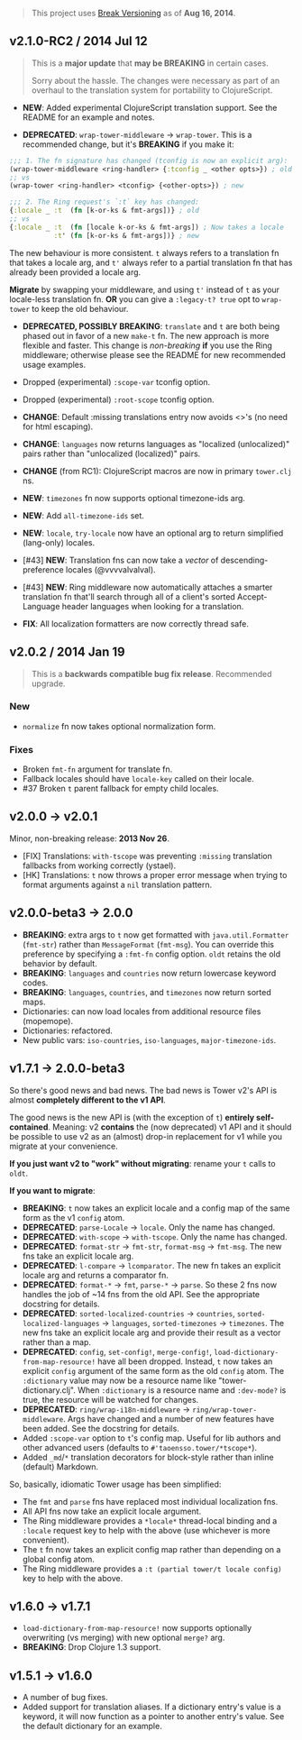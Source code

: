> This project uses [Break Versioning](https://github.com/ptaoussanis/encore/blob/master/BREAK-VERSIONING.md) as of **Aug 16, 2014**.

## v2.1.0-RC2 / 2014 Jul 12

> This is a **major update** that **may be BREAKING** in certain cases.
>
> Sorry about the hassle. The changes were necessary as part of an overhaul to the translation system for portability to ClojureScript.

 * **NEW**: Added experimental ClojureScript translation support. See the README for an example and notes.

 * **DEPRECATED**: `wrap-tower-middleware` -> `wrap-tower`. This is a recommended change, but it's **BREAKING** if you make it:

  ```clojure
  ;;; 1. The fn signature has changed (tconfig is now an explicit arg):
  (wrap-tower-middleware <ring-handler> {:tconfig _ <other opts>}) ; old
  ;; vs
  (wrap-tower <ring-handler> <tconfig> {<other-opts>}) ; new

  ;;; 2. The Ring request's `:t` key has changed:
  {:locale _ :t  (fn [k-or-ks & fmt-args])} ; old
  ;; vs
  {:locale _ :t  (fn [locale k-or-ks & fmt-args]) ; Now takes a locale
             :t' (fn [k-or-ks & fmt-args])} ; new
  ```

 The new behaviour is more consistent. `t` always refers to a translation fn that takes a locale arg, and `t'` always refer to a partial translation fn that has already been provided a locale arg.

 **Migrate** by swapping your middleware, and using `t'` instead of `t` as your locale-less translation fn. **OR** you can give a `:legacy-t? true` opt to `wrap-tower` to keep the old behaviour.

 * **DEPRECATED, POSSIBLY BREAKING**: `translate` and `t` are both being phased out in favor of a new `make-t` fn. The new approach is more flexible and faster. This change is _non-breaking_ **if** you use the Ring middleware; otherwise please see the README for new recommended usage examples.
 * Dropped (experimental) `:scope-var` tconfig option.
 * Dropped (experimental) `:root-scope` tconfig option.

 * **CHANGE**: Default :missing translations entry now avoids <>'s (no need for html escaping).
 * **CHANGE**: `languages` now returns languages as "localized (unlocalized)" pairs rather than "unlocalized (localized)" pairs.
 * **CHANGE** (from RC1): ClojureScript macros are now in primary `tower.clj` ns.
 * **NEW**: `timezones` fn now supports optional timezone-ids arg.
 * **NEW**: Add `all-timezone-ids` set.
 * **NEW**: `locale`, `try-locale` now have an optional arg to return simplified (lang-only) locales.
 * [#43] **NEW**: Translation fns can now take a _vector_ of descending-preference locales (@vvvvalvalval).
 * [#43] **NEW**: Ring middleware now automatically attaches a smarter translation fn that'll search through all of a client's sorted Accept-Language header languages when looking for a translation.
 * **FIX**: All localization formatters are now correctly thread safe.


## v2.0.2 / 2014 Jan 19

> This is a **backwards compatible bug fix release**. Recommended upgrade.

### New

 * `normalize` fn now takes optional normalization form.

### Fixes

 * Broken `fmt-fn` argument for translate fn.
 * Fallback locales should have `locale-key` called on their locale.
 * #37 Broken `t` parent fallback for empty child locales.


## v2.0.0 → v2.0.1

  Minor, non-breaking release: **2013 Nov 26**.

  * [FIX] Translations: `with-tscope` was preventing `:missing` translation fallbacks from working correctly (ystael).
  * [HK] Translations: `t` now throws a proper error message when trying to format arguments against a `nil` translation pattern.


## v2.0.0-beta3 → 2.0.0

  * **BREAKING**: extra args to `t` now get formatted with `java.util.Formatter` (`fmt-str`) rather than `MessageFormat` (`fmt-msg`). You can override this preference by specifying a `:fmt-fn` config option. `oldt` retains the old behavior by default.
  * **BREAKING**: `languages` and `countries` now return lowercase keyword codes.
  * **BREAKING**: `languages`, `countries`, and `timezones` now return sorted maps.
  * Dictionaries: can now load locales from additional resource files (mopemope).
  * Dictionaries: refactored.
  * New public vars: `iso-countries`, `iso-languages`, `major-timezone-ids`.


## v1.7.1 → 2.0.0-beta3

So there's good news and bad news. The bad news is Tower v2's API is almost **completely different to the v1 API**.

The good news is the new API is (with the exception of `t`) **entirely self-contained**. Meaning: v2 **contains** the (now deprecated) v1 API and it should be possible to use v2 as an (almost) drop-in replacement for v1 while you migrate at your convenience.

**If you just want v2 to "work" without migrating**: rename your `t` calls to `oldt`.

**If you want to migrate**:

  * **BREAKING**: `t` now takes an explicit locale and a config map of the same form as the v1 `config` atom.
  * **DEPRECATED**: `parse-Locale` -> `locale`. Only the name has changed.
  * **DEPRECATED**: `with-scope` -> `with-tscope`. Only the name has changed.
  * **DEPRECATED**: `format-str` -> `fmt-str`, `format-msg` -> `fmt-msg`. The new fns take an explicit locale arg.
  * **DEPRECATED**: `l-compare` -> `lcomparator`. The new fn takes an explicit locale arg and returns a comparator fn.
  * **DEPRECATED**: `format-*` -> `fmt`, `parse-*` -> `parse`. So these 2 fns now handles the job of ~14 fns from the old API. See the appropriate docstring for details.
  * **DEPRECATED**: `sorted-localized-countries` -> `countries`, `sorted-localized-languages` -> `languages`, `sorted-timezones` -> `timezones`. The new fns take an explicit locale arg and provide their result as a vector rather than a map.
  * **DEPRECATED**: `config`, `set-config!`, `merge-config!`, `load-dictionary-from-map-resource!` have all been dropped. Instead, `t` now takes an explicit `config` argument of the same form as the old `config` atom. The `:dictionary` value may now be a resource name like "tower-dictionary.clj". When `:dictionary` is a resource name and `:dev-mode?` is true, the resource will be watched for changes.
  * **DEPRECATED**: `ring/wrap-i18n-middleware` -> `ring/wrap-tower-middleware`. Args have changed and a number of new features have been added. See the docstring for details.
  * Added `:scope-var` option to `t`'s config map. Useful for lib authors and other advanced users (defaults to `#'taoensso.tower/*tscope*`).
  * Added `_md`/`*` translation decorators for block-style rather than inline (default) Markdown.

So, basically, idiomatic Tower usage has been simplified:

  * The `fmt` and `parse` fns have replaced most individual localization fns.
  * All API fns now take an explicit locale argument.
  * The Ring middleware provides a `*locale*` thread-local binding and a `:locale` request key to help with the above (use whichever is more convenient).
  * The `t` fn now takes an explicit config map rather than depending on a global config atom.
  * The Ring middleware provides a `:t (partial tower/t locale config)` key to help with the above.


## v1.6.0 → v1.7.1

  * `load-dictionary-from-map-resource!` now supports optionally overwriting (vs merging) with new optional `merge?` arg.
  * **BREAKING**: Drop Clojure 1.3 support.


## v1.5.1 → v1.6.0

  * A number of bug fixes.
  * Added support for translation aliases. If a dictionary entry's value is a keyword, it will now function as a pointer to another entry's value. See the default dictionary for an example.
